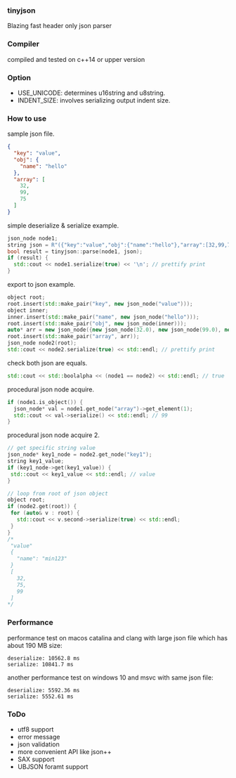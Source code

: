 ### tinyjson

Blazing fast header only json parser

### Compiler

compiled and tested on c++14 or upper version 

### Option

- USE_UNICODE: determines u16string and u8string.
- INDENT_SIZE: involves serializing output indent size.

### How to use

sample json file.
```json
{
  "key": "value",
  "obj": {
    "name": "hello"
  },
  "array": [
    32,
    99,
    75
  ]
}
```

simple deserialize & serialize example.
```c++
json_node node1;
string json = R"({"key":"value","obj":{"name":"hello"},"array":[32,99,75]})";
bool result = tinyjson::parse(node1, json);
if (result) {
  std::cout << node1.serialize(true) << '\n'; // prettify print
}
```

export to json example.
```c++
object root;
root.insert(std::make_pair("key", new json_node("value")));
object inner;
inner.insert(std::make_pair("name", new json_node("hello")));
root.insert(std::make_pair("obj", new json_node(inner)));
auto* arr = new json_node({new json_node(32.0), new json_node(99.0), new json_node(75.0)});
root.insert(std::make_pair("array", arr));
json_node node2(root);
std::cout << node2.serialize(true) << std::endl; // prettify print
```

check both json are equals.
```c++
std::cout << std::boolalpha << (node1 == node2) << std::endl; // true
```

procedural json node acquire.
```c++
if (node1.is_object()) {
  json_node* val = node1.get_node("array")->get_element(1);
  std::cout << val->serialize() << std::endl; // 99
}
```

procedural json node acquire 2.
```c++
// get specific string value
json_node* key1_node = node2.get_node("key1");
string key1_value;
if (key1_node->get(key1_value)) {
 std::cout << key1_value << std::endl; // value
}

// loop from root of json object
object root;
if (node2.get(root)) {
 for (auto& v : root) {
   std::cout << v.second->serialize(true) << std::endl;
 }
}
/*
 "value"
 {
   "name": "min123"
 }
 [
   32,
   75,
   99
 ]
*/
```

### Performance

performance test on macos catalina and clang with large json file which has about 190 MB size:

```
deserialize: 10562.8 ms
serialize: 10841.7 ms
```

another performance test on windows 10 and msvc with same json file:

```
deserialize: 5592.36 ms
serialize: 5552.61 ms
```

### ToDo

- utf8 support
- error message
- json validation
- more convenient API like json++
- SAX support
- UBJSON foramt support